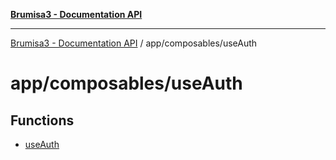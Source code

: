 [**Brumisa3 - Documentation API**](../../../README.md)

***

[Brumisa3 - Documentation API](../../../README.md) / app/composables/useAuth

# app/composables/useAuth

## Functions

- [useAuth](functions/useAuth.md)
